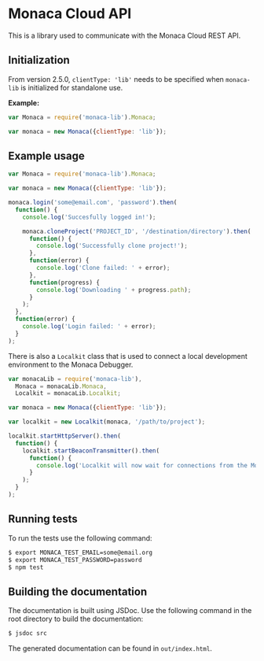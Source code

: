Monaca Cloud API
================

This is a library used to communicate with the Monaca Cloud REST API.

Initialization
-------------

From version 2.5.0, `clientType: 'lib'` needs to be specified when `monaca-lib` is initialized for standalone use.

**Example:**

```javascript
var Monaca = require('monaca-lib').Monaca;

var monaca = new Monaca({clientType: 'lib'});
```

Example usage
-------------

```javascript
var Monaca = require('monaca-lib').Monaca;

var monaca = new Monaca({clientType: 'lib'});

monaca.login('some@email.com', 'password').then(
  function() {
    console.log('Succesfully logged in!');

    monaca.cloneProject('PROJECT_ID', '/destination/directory').then(
      function() {
        console.log('Successfully clone project!');
      },
      function(error) {
        console.log('Clone failed: ' + error);
      },
      function(progress) {
        console.log('Downloading ' + progress.path);
      }
    );
  },
  function(error) {
    console.log('Login failed: ' + error);
  }
);
```

There is also a `Localkit` class that is used to connect a local development environment to the Monaca Debugger.

```javascript
var monacaLib = require('monaca-lib'),
  Monaca = monacaLib.Monaca,
  Localkit = monacaLib.Localkit;

var monaca = new Monaca({clientType: 'lib'});

var localkit = new Localkit(monaca, '/path/to/project');

localkit.startHttpServer().then(
  function() {
    localkit.startBeaconTransmitter().then(
      function() {
        console.log('Localkit will now wait for connections from the Monaca debugger.');
      }
    );
  }
);
```

Running tests
-------------

To run the tests use the following command:

```bash
$ export MONACA_TEST_EMAIL=some@email.org
$ export MONACA_TEST_PASSWORD=password
$ npm test
```

Building the documentation
--------------------------

The documentation is built using JSDoc. Use the following command in the root directory
to build the documentation:

```bash
$ jsdoc src
```

The generated documentation can be found in `out/index.html`.



